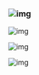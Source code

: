 ### ![img](https://img2018.cnblogs.com/blog/1300168/201906/1300168-20190616222732097-1834557560.jpg)



![img](https://img2018.cnblogs.com/blog/1300168/201906/1300168-20190616222805339-48226720.jpg)



![img](https://img2018.cnblogs.com/blog/1300168/201906/1300168-20190616223049007-571194389.jpg)


![img](https://user-images.githubusercontent.com/40253251/113987521-14142600-9881-11eb-9e09-3a3747cd0870.png)


